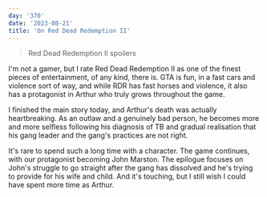 ```yaml
---
day: '370'
date: '2023-08-21'
title: 'On Red Dead Redemption II'
---
```


> Red Dead Redemption II spoilers

I'm not a gamer, but I rate Red Dead Redemption II as one of the finest pieces of entertainment, of any kind, there is. GTA is fun, in a fast cars and violence sort of way, and while RDR has fast horses and violence, it also has a protagonist in Arthur who truly grows throughout the game.

I finished the main story today, and Arthur's death was actually heartbreaking. As an outlaw and a genuinely bad person, he becomes more and more selfless following his diagnosis of TB and gradual realisation that his gang leader and the gang's practices are not right.

It's rare to spend such a long time with a character. The game continues, with our protagonist becoming John Marston. The epilogue focuses on John's struggle to go straight after the gang has dissolved and he's trying to provide for his wife and child. And it's touching, but I still wish I could have spent more time as Arthur.
